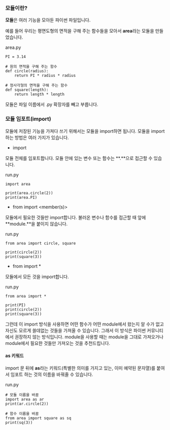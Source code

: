 ### 모듈이란?

**모듈**은 여러 기능을 모아둔 파이썬 파일입니다.

예를 들어 우리는 평면도형의 면적을 구해 주는 함수들을 모아서 **area**라는 모듈을 만들었습니다.

area.py

```
PI = 3.14

# 원의 면적을 구해 주는 함수
def circle(radius):
    return PI * radius * radius  

# 정사각형의 면적을 구해 주는 함수
def square(length):
    return length * length
```

모듈은 파일 이름에서 .py 확장자를 빼고 부릅니다.

### 모듈 임포트(import)

모듈에 저장된 기능을 가져다 쓰기 위해서는 모듈을 import하면 됩니다. 모듈을 import하는 방법은 여러 가지가 있습니다.

* import <module>

모듈 전체를 임포트합니다. 모듈 안에 있는 변수 또는 함수는 **.**으로 접근할 수 있습니다.

run.py
```
import area

print(area.circle(2))
print(area.PI)
```

* from <module> import <member(s)>

모듈에서 필요한 것들만 import합니다. 불러온 변수나 함수를 접근할 때 앞에 **module.**을 붙이지 않습니다.

run.py
```
from area import circle, square

print(circle(2))
print(square(3))
```

* from <module> import *

모듈에서 모든 것을 import합니다.

run.py
```
from area import *

print(PI)
print(circle(2))
print(square(3))
```

그런데 이 import 방식을 사용하면 어떤 함수가 어떤 module에서 왔는지 알 수가 없고 자신도 모르게 쓸데없는 것들을 가져올 수 있습니다.
그래서 이 방식은 파이썬 커뮤니티에서 권장하지 않는 방식입니다.
module을 사용할 때는 module을 그대로 가져오거나 module에서 필요한 것들만 가져오는 것을 추천드립니다.

#### **as** 키워드

import 문 뒤에 **as**라는 키워드(특별한 의미를 가지고 있는, 이미 예약된 문자열)를 붙여서 임포트 하는 것의 이름을 바꿔줄 수 있습니다.

run.py
```
# 모듈 이름을 바꿈
import area as ar
print(ar.circle(2))

# 함수 이름을 바꿈 
from area import square as sq
print(sq(3))
```
